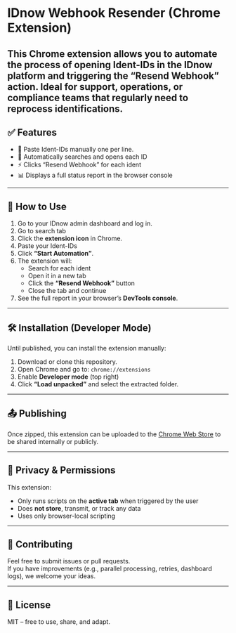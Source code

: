# IDnow Webhook Resender (Chrome Extension)

This Chrome extension allows you to **automate the process** of opening Ident-IDs in the IDnow platform and triggering the “Resend Webhook” action.
Ideal for support, operations, or compliance teams that regularly need to reprocess identifications.
---

## ✅ Features

- 📝 Paste Ident-IDs manually one per line.  
- 🔄 Automatically searches and opens each ID  
- ⚡ Clicks “Resend Webhook” for each ident  
- 📊 Displays a full status report in the browser console

---

## 🚀 How to Use

1. Go to your IDnow admin dashboard and log in.
2. Go to search tab 
3. Click the **extension icon** in Chrome.
4. Paste your Ident-IDs 
5. Click **“Start Automation”**.
6. The extension will:
   - Search for each ident
   - Open it in a new tab
   - Click the **“Resend Webhook”** button
   - Close the tab and continue
7. See the full report in your browser’s **DevTools console**.

---

## 🛠 Installation (Developer Mode)

Until published, you can install the extension manually:
1. Download or clone this repository.
2. Open Chrome and go to: `chrome://extensions`
3. Enable **Developer mode** (top right)
4. Click **“Load unpacked”** and select the extracted folder.

---

## 📤 Publishing

Once zipped, this extension can be uploaded to the [Chrome Web Store](https://chrome.google.com/webstore/devconsole) to be shared internally or publicly.

---

## 🔐 Privacy & Permissions

This extension:
- Only runs scripts on the **active tab** when triggered by the user
- Does **not store**, transmit, or track any data
- Uses only browser-local scripting

---

## 🤝 Contributing

Feel free to submit issues or pull requests.  
If you have improvements (e.g., parallel processing, retries, dashboard logs), we welcome your ideas.

---

## 📄 License

MIT – free to use, share, and adapt.
